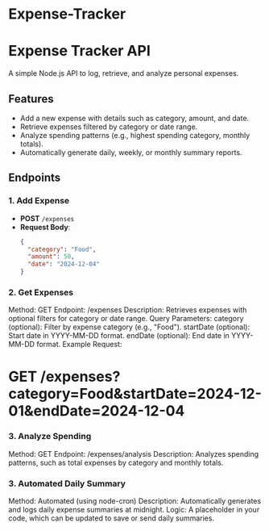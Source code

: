 # Expense-Tracker

# Expense Tracker API

A simple Node.js API to log, retrieve, and analyze personal expenses.

## Features

- Add a new expense with details such as category, amount, and date.
- Retrieve expenses filtered by category or date range.
- Analyze spending patterns (e.g., highest spending category, monthly totals).
- Automatically generate daily, weekly, or monthly summary reports.

## Endpoints

### 1. Add Expense
- **POST** `/expenses`
- **Request Body**:
  ```json
  {
    "category": "Food",
    "amount": 50,
    "date": "2024-12-04"
  }
### 2. Get Expenses
Method: GET
Endpoint: /expenses
Description: Retrieves expenses with optional filters for category or date range.
Query Parameters:
category (optional): Filter by expense category (e.g., "Food").
startDate (optional): Start date in YYYY-MM-DD format.
endDate (optional): End date in YYYY-MM-DD format.
Example Request:
#  GET /expenses?category=Food&startDate=2024-12-01&endDate=2024-12-04

### 3. Analyze Spending
Method: GET
Endpoint: /expenses/analysis
Description: Analyzes spending patterns, such as total expenses by category and monthly totals.

### 3. Automated Daily Summary
Method: Automated (using node-cron)
Description: Automatically generates and logs daily expense summaries at midnight.
Logic: A placeholder in your code, which can be updated to save or send daily summaries.

